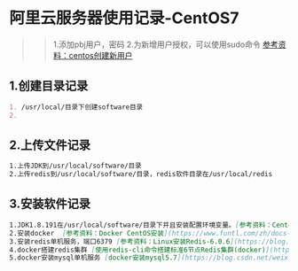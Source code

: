 # 阿里云服务器使用记录-CentOS7
>> 1.添加pbj用户，密码 
>> 2.为新增用户授权，可以使用sudo命令  [参考资料：centos创建新用户](https://blog.csdn.net/nieji3057/article/details/79421874)
## 1.创建目录记录
```markdown
1. /usr/local/目录下创建software目录
2. 
```
## 2.上传文件记录
```markdown
1.上传JDK到/usr/local/software/目录
2.上传redis到/usr/local/software/目录，redis软件目录在/usr/local/redis
```

## 3.安装软件记录
```markdown
1.JDK1.8.191在/usr/local/software/目录下并且安装配置环境变量。[参考资料：Centos7安装JDK8以及环境配置](https://blog.csdn.net/pang_ping/article/details/80570011)
2.安装docker  [参考资料：Docker CentOS安装](https://www.funtl.com/zh/docs-docker/CentOS-%E5%AE%89%E8%A3%85-Docker.html#%E4%BD%BF%E7%94%A8-yum-%E5%AE%89%E8%A3%85)
3.安装redis单机服务，端口6379 [参考资料：Linux安装Redis-6.0.6](https://blog.csdn.net/Mr_YeShaoFei/article/details/107686607)
4.docker搭建redis集群 [使用redis-cli命令搭建标准6节点Redis集群(docker)](https://www.cnblogs.com/slowbirdoflsh/p/11636120.html)
5.docker安装mysql单机服务 [docker安装mysql5.7](https://blog.csdn.net/weixin_40461281/article/details/92610876)
```

